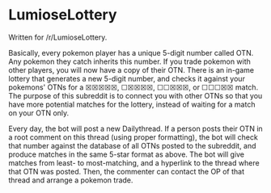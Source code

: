 LumioseLottery
==========

Written for /r/LumioseLottery.

Basically, every pokemon player has a unique 5-digit number called OTN. Any pokemon they catch inherits this number. If you trade pokemon with other players, you will now have a copy of their OTN. There is an in-game lottery that generates a new 5-digit number, and checks it against your pokemons' OTNs for a ☒☒☒☒☒, ☐☒☒☒☒, ☐☐☒☒☒, or ☐☐☐☒☒ match. The purpose of this subreddit is to connect you with other OTNs so that you have more potential matches for the lottery, instead of waiting for a match on your OTN only.

Every day, the bot will post a new Dailythread. If a person posts their OTN in a root comment on this thread (using proper formatting), the bot will check that number against the database of all OTNs posted to the subreddit, and produce matches in the same 5-star format as above. The bot will give matches from least- to most-matching, and a hyperlink to the thread where that OTN was posted. Then, the commenter can contact the OP of that thread and arrange a pokemon trade.